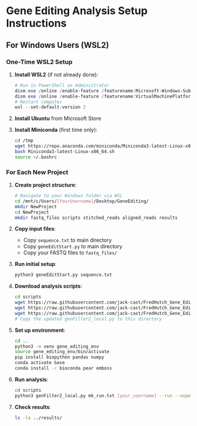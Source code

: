 # Gene Editing Analysis Setup Instructions

## For Windows Users (WSL2)

### One-Time WSL2 Setup

1. **Install WSL2** (if not already done):
   ```powershell
   # Run in PowerShell as Administrator
   dism.exe /online /enable-feature /featurename:Microsoft-Windows-Subsystem-Linux /all /norestart
   dism.exe /online /enable-feature /featurename:VirtualMachinePlatform /all /norestart
   # Restart computer
   wsl --set-default-version 2
   ```

2. **Install Ubuntu** from Microsoft Store

3. **Install Miniconda** (first time only):
   ```bash
   cd /tmp
   wget https://repo.anaconda.com/miniconda/Miniconda3-latest-Linux-x86_64.sh
   bash Miniconda3-latest-Linux-x86_64.sh
   source ~/.bashrc
   ```

### For Each New Project

1. **Create project structure**:
   ```bash
   # Navigate to your Windows folder via WSL
   cd /mnt/c/Users/[YourUsername]/Desktop/GeneEditing/
   mkdir NewProject
   cd NewProject
   mkdir fastq_files scripts stitched_reads aligned_reads results
   ```

2. **Copy input files**:
   - Copy `sequence.txt` to main directory
   - Copy `geneEditStart.py` to main directory
   - Copy your FASTQ files to `fastq_files/`

3. **Run initial setup**:
   ```bash
   python3 geneEditStart.py sequence.txt
   ```

4. **Download analysis scripts**:
   ```bash
   cd scripts
   wget https://raw.githubusercontent.com/jack-cast/FredHutch_Gene_Edit_2/main/geneEditFilter.py
   wget https://raw.githubusercontent.com/jack-cast/FredHutch_Gene_Edit_2/main/geneEditOutput.py
   wget https://raw.githubusercontent.com/jack-cast/FredHutch_Gene_Edit_2/main/geneEditCommon.py
   # Copy the updated genFilter2_local.py to this directory
   ```

5. **Set up environment**:
   ```bash
   cd ..
   python3 -m venv gene_editing_env
   source gene_editing_env/bin/activate
   pip install biopython pandas numpy
   conda activate base
   conda install -c bioconda pear emboss
   ```

6. **Run analysis**:
   ```bash
   cd scripts
   python3 genFilter2_local.py mk_run.txt [your_username] --run --nopear
   ```

7. **Check results**:
   ```bash
   ls -la ../results/
   ```